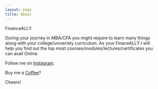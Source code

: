 ```yaml
---
layout: page
title: About
---
```


FinanceALLY.

During your journey in MBA/CFA you might require to learn many things along with your college/univeristy curriculum.
As your FinaceALLY I will help you find out the top most courses/modules/lectures/certificates you can avail Online.

Follow me on [Instagram](https://instagram.com/stan.ad).

Buy me a [Coffee](https://paypal.me/stanad)?

Cheers!
